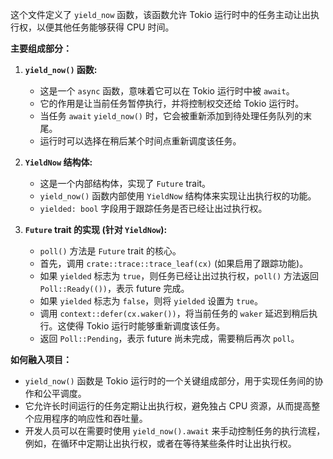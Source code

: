这个文件定义了 `yield_now` 函数，该函数允许 Tokio 运行时中的任务主动让出执行权，以便其他任务能够获得 CPU 时间。

**主要组成部分：**

1.  **`yield_now()` 函数:**
    *   这是一个 `async` 函数，意味着它可以在 Tokio 运行时中被 `await`。
    *   它的作用是让当前任务暂停执行，并将控制权交还给 Tokio 运行时。
    *   当任务 `await` `yield_now()` 时，它会被重新添加到待处理任务队列的末尾。
    *   运行时可以选择在稍后某个时间点重新调度该任务。

2.  **`YieldNow` 结构体:**
    *   这是一个内部结构体，实现了 `Future` trait。
    *   `yield_now()` 函数内部使用 `YieldNow` 结构体来实现让出执行权的功能。
    *   `yielded: bool` 字段用于跟踪任务是否已经让出过执行权。

3.  **`Future` trait 的实现 (针对 `YieldNow`):**
    *   `poll()` 方法是 `Future` trait 的核心。
    *   首先，调用 `crate::trace::trace_leaf(cx)` (如果启用了跟踪功能)。
    *   如果 `yielded` 标志为 `true`，则任务已经让出过执行权，`poll()` 方法返回 `Poll::Ready(())`，表示 future 完成。
    *   如果 `yielded` 标志为 `false`，则将 `yielded` 设置为 `true`。
    *   调用 `context::defer(cx.waker())`，将当前任务的 `waker` 延迟到稍后执行。这使得 Tokio 运行时能够重新调度该任务。
    *   返回 `Poll::Pending`，表示 future 尚未完成，需要稍后再次 `poll`。

**如何融入项目：**

*   `yield_now()` 函数是 Tokio 运行时的一个关键组成部分，用于实现任务间的协作和公平调度。
*   它允许长时间运行的任务定期让出执行权，避免独占 CPU 资源，从而提高整个应用程序的响应性和吞吐量。
*   开发人员可以在需要时使用 `yield_now().await` 来手动控制任务的执行流程，例如，在循环中定期让出执行权，或者在等待某些条件时让出执行权。
